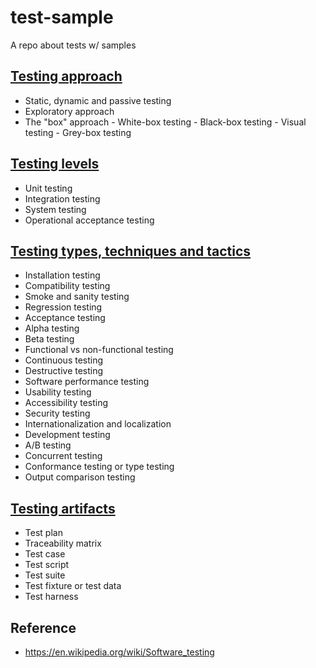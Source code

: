 # test-sample

A repo about tests w/ samples

## [Testing approach](/test_approach)

- Static, dynamic and passive testing
- Exploratory approach
- The "box" approach
        - White-box testing
        - Black-box testing
            - Visual testing
        - Grey-box testing

## [Testing levels](/test_level)

- Unit testing
- Integration testing
- System testing
- Operational acceptance testing

## [Testing types, techniques and tactics](/test_techniques)

- Installation testing
- Compatibility testing
- Smoke and sanity testing
- Regression testing
- Acceptance testing
- Alpha testing
- Beta testing
- Functional vs non-functional testing
- Continuous testing
- Destructive testing
- Software performance testing
- Usability testing
- Accessibility testing
- Security testing
- Internationalization and localization
- Development testing
- A/B testing
- Concurrent testing
- Conformance testing or type testing
- Output comparison testing

## [Testing artifacts](/test_artifacts)

- Test plan
- Traceability matrix
- Test case
- Test script
- Test suite
- Test fixture or test data
- Test harness

## Reference

- <https://en.wikipedia.org/wiki/Software_testing>
